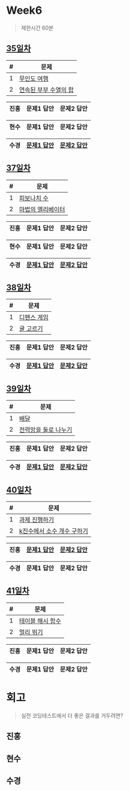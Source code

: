 # Week6

> 제한시간 60분

## [35일차](Day35)

| #   | 문제                 |
| --- | -------------------- |
| 1   | [무인도 여행](https://school.programmers.co.kr/learn/courses/30/lessons/154540) |
| 2   | [연속된 부부 수열의 합](https://school.programmers.co.kr/learn/courses/30/lessons/178870) |

| **진홍** | 문제1 답안 | 문제2 답안 |
| ------ | ---------- | ---------- |

| **현수** | 문제1 답안 | 문제2 답안 |
| ------ | ---------- | ---------- |

| **수경** |[문제1 답안](Day36/hsk1.js) | [문제2 답안](Day36/hsk2.js) |
| ------ | ---------- | ---------- |

<!-- 불참 시 작성 -->
<!--
> 홍길동 불참 (컨디션 난조)
-->

## [37일차](Day37)

| #   | 문제                 |
| --- | -------------------- |
| 1   | [피보나치 수](https://school.programmers.co.kr/learn/courses/30/lessons/12945) |
| 2   | [마법의 엘리베이터](https://school.programmers.co.kr/learn/courses/30/lessons/148653) |

| **진홍** | 문제1 답안 | 문제2 답안 |
| ------ | ---------- | ---------- |

| **현수** | 문제1 답안 | 문제2 답안 |
| ------ | ---------- | ---------- |

| **수경** | [문제1 답안](Day37/hsk1.js) | [문제2 답안](Day37/hsk2.js) |
| ------ | ---------- | ---------- |

<!-- 불참 시 작성 -->
<!--
> 홍길동 불참 (컨디션 난조)
-->

## [38일차](Day38)

| #   | 문제                 |
| --- | -------------------- |
| 1   | [디펜스 게임](https://school.programmers.co.kr/learn/courses/30/lessons/142085) |
| 2   | [귤 고르기](https://school.programmers.co.kr/learn/courses/30/lessons/138476) |

| **진홍** | 문제1 답안 | 문제2 답안 |
| ------ | ---------- | ---------- |

| **수경** | [문제1 답안](../Week04/Day25/hsk2.js) | [문제2 답안](Day38/hsk2.js) |
| ------ | ---------- | ---------- |

<!-- 불참 시 작성 -->
<!--
> 홍길동 불참 (컨디션 난조)
-->

## [39일차](Day39)

| #   | 문제                 |
| --- | -------------------- |
| 1   | [배달](https://school.programmers.co.kr/learn/courses/30/lessons/12978) |
| 2   | [전력망을 둘로 나누기](https://school.programmers.co.kr/learn/courses/30/lessons/86971) |

| **진홍** | 문제1 답안 | 문제2 답안 |
| ------ | ---------- | ---------- |

| **수경** | [문제1 답안](Day39/hsk1.js) | [문제2 답안](Day39/hsk2.js) |
| ------ | ---------- | ---------- |

<!-- 불참 시 작성 -->
<!--
> 홍길동 불참 (컨디션 난조)
-->

## [40일차](Day40)

| #   | 문제                 |
| --- | -------------------- |
| 1   | [과제 진행하기](https://school.programmers.co.kr/learn/courses/30/lessons/176962) |
| 2   | [k진수에서 소수 개수 구하기](https://school.programmers.co.kr/learn/courses/30/lessons/92335) |

| **진홍** | [문제1 답안](Day40/kjh1.kt) | [문제2 답안](Day40/kjh2.kt) |
| ------ | ---------- | ---------- |

| **수경** | 문제1 답안 | 문제2 답안 |
| ------ | ---------- | ---------- |

<!-- 불참 시 작성 -->
<!--
> 홍길동 불참 (컨디션 난조)
-->

## [41일차](Day41)

| #   | 문제                 |
| --- | -------------------- |
| 1   | [테이블 해시 함수](https://school.programmers.co.kr/learn/courses/30/lessons/147354) |
| 2   | [멀리 뛰기](https://school.programmers.co.kr/learn/courses/30/lessons/12914) |

| **진홍** | 문제1 답안 | 문제2 답안 |
| ------ | ---------- | ---------- |

| **수경** | 문제1 답안 | 문제2 답안 |
| ------ | ---------- | ---------- |

<!-- 불참 시 작성 -->
<!--
> 홍길동 불참 (컨디션 난조)
-->


# 회고

> 실전 코딩테스트에서 더 좋은 결과를 거두려면?

## 진홍

## 현수

## 수경
